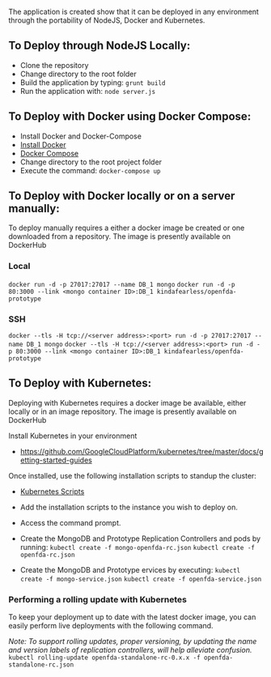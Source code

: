 The application is created show that it can be deployed in any environment through the portability of NodeJS, Docker and Kubernetes.

## To Deploy through NodeJS Locally:
* Clone the repository
* Change directory to the root folder
* Build the application by typing: `grunt build`
* Run the application with: `node server.js`

## To Deploy with Docker using Docker Compose:
* Install Docker and Docker-Compose
 * [Install Docker](https://github.com/ArdentMC/openFDA-Prototype/wiki/Docker-Installation)
 * [Docker Compose](https://docs.docker.com/compose/install/)
* Change directory to the root project folder
* Execute the command: `docker-compose up`

## To Deploy with Docker locally or on a server manually:
To deploy manually requires a either a docker image be created or one downloaded from a repository.
The image is presently available on DockerHub

### Local
`docker run -d -p 27017:27017 --name DB_1 mongo`
`docker run -d -p 80:3000 --link <mongo container ID>:DB_1 kindafearless/openfda-prototype`

### SSH
`docker --tls -H tcp://<server address>:<port> run -d -p 27017:27017 --name DB_1 mongo`
`docker --tls -H tcp://<server address>:<port> run -d -p 80:3000 --link <mongo container ID>:DB_1 kindafearless/openfda-prototype`

## To Deploy with Kubernetes:
Deploying with Kubernetes requires a docker image be available, either locally or in an image repository.
The image is presently available on DockerHub

Install Kubernetes in your environment
* https://github.com/GoogleCloudPlatform/kubernetes/tree/master/docs/getting-started-guides

Once installed, use the following installation scripts to standup the cluster:
* [Kubernetes Scripts](https://github.com/ArdentMC/openFDA-Prototype/tree/master/scripts/kubernetes)

* Add the installation scripts to the instance you wish to deploy on.
* Access the command prompt.
* Create the MongoDB and Prototype Replication Controllers and pods by running:
`kubectl create -f mongo-openfda-rc.json`
`kubectl create -f openfda-rc.json`
* Create the MongoDB and Prototype ervices by executing:
`kubectl create -f mongo-service.json`
`kubectl create -f openfda-service.json`

### Performing a rolling update with Kubernetes
To keep your deployment up to date with the latest docker image, you can easily perform live deployments with the following command.

*Note: To support rolling updates, proper versioning, by updating the name and version labels of replication controllers, will help alleviate confusion.*
`kubectl rolling-update openfda-standalone-rc-0.x.x -f openfda-standalone-rc.json`
